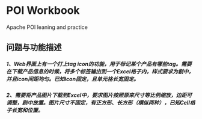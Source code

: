 # POI Workbook
Apache POI leaning and practice

## 问题与功能描述

##### 1、Web界面上有一个打上tag icon的功能，用于标记某个产品有哪些tag。需要在下载产品信息的时候，将多个标签输出到一个Excel格子内，样式要求为剧中，并且icon间距均匀。已知icon固定，且单元格长宽固定。
##### 2、需要将产品图片下载到Excel中，要求图片按照原来尺寸等比例缩放，边距可调整，剧中放置。图片尺寸不固定，有正方形、长方形（横纵两种），已知Cell格子长宽和位置。
